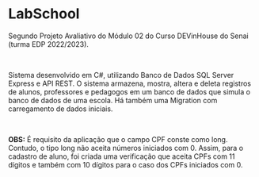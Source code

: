 <h1>LabSchool</h1>
<p>Segundo Projeto Avaliativo do Módulo 02 do Curso DEVinHouse do Senai (turma EDP 2022/2023).</p>
</br>
<p>Sistema desenvolvido em C#, utilizando Banco de Dados SQL Server Express e API REST. O sistema armazena, mostra, altera e deleta registros de alunos, professores e pedagogos em um banco de dados que simula o banco de dados de uma escola. Há também uma Migration com carregamento de dados iniciais.</p>
<br>
<p><b>OBS:</b> É requisito da aplicação que o campo CPF conste como long. Contudo, o tipo long não aceita números iniciados com 0. Assim, para o cadastro de aluno, foi criada uma verificação que aceita CPFs com 11 dígitos e também com 10 dígitos para o caso dos CPFs iniciados com 0.<p>
